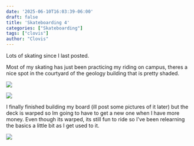 ```yaml
---
date: '2025-06-10T16:03:39-06:00'
draft: false
title: 'Skateboarding 4'
categories: ["Skateboarding"]
tags: ["clovis"]
author: "Clovis"
---
```


Lots of skating since I last posted.

Most of my skating has just been practicing my riding on campus, theres a nice spot in the courtyard of the geology building that is pretty shaded.

![](/images/skate6.JPG)

![](/images/skate7.JPG)

I finally finished building my board (ill post some pictures of it later) but the deck is warped so Im going to have to get a new one when I have more money. Even though its warped, its still fun to ride so I've been relearning the basics a little bit as I get used to it. 

![](/images/skate8.JPG)
